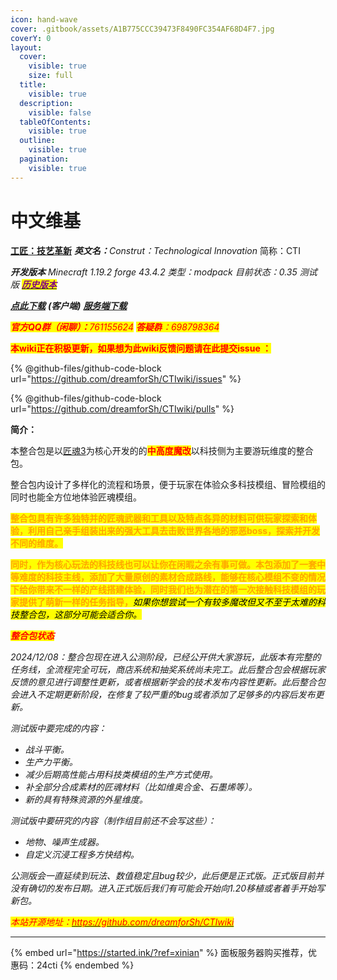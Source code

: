 ```yaml
---
icon: hand-wave
cover: .gitbook/assets/A1B775CCC39473F8490FC354AF68D4F7.jpg
coverY: 0
layout:
  cover:
    visible: true
    size: full
  title:
    visible: true
  description:
    visible: false
  tableOfContents:
    visible: true
  outline:
    visible: true
  pagination:
    visible: true
---
```


# 中文维基

[**工匠：技艺革新**](https://www.mcmod.cn/modpack/989.html)    _**英文名：**&#x43;onstrut：Technological Innovation_   简称：CTI

_**开发版本**_  _Minecraft 1.19.2 forge 43.4.2   类型：modpack  目前状态：0.35 测试版_       [_<mark style="color:purple;">**历史版本**</mark>_](https://bbsmc.net/modpack/cti/versions)

[_**点此下载**_](https://bbsmc.net/modpack/cti) _**(客户端)**_           [_**服务端下载**_](https://xinian.usells.com/p/YOmKVC)

_<mark style="color:red;">**官方QQ群（闲聊）：**</mark><mark style="color:red;">761155624</mark>_             _<mark style="color:red;">**答疑群**</mark><mark style="color:red;">：698798364</mark>_

<mark style="color:red;">**本wiki正在积极更新，如果想为此wiki反馈问题请在此提交issue ：**</mark>

{% @github-files/github-code-block url="https://github.com/dreamforSh/CTIwiki/issues" %}

{% @github-files/github-code-block url="https://github.com/dreamforSh/CTIwiki/pulls" %}

**简介：**

本整合包是以[匠魂3](https://www.mcmod.cn/class/3725.html)为核心开发的的<mark style="color:red;">**中高度魔改**</mark>以科技侧为主要游玩维度的整合包。

整合包内设计了多样化的流程和场景，便于玩家在体验众多科技模组、冒险模组的同时也能全方位地体验匠魂模组。

<mark style="color:orange;">**整合包具有许多独特并的匠魂武器和工具以及特点各异的材料可供玩家探索和体验，利用自己亲手组装出来的强大工具去击败世界各地的邪恶boss，探索并开发不同的维度。**</mark>

<mark style="color:orange;">**同时，作为核心玩法的科技线也可以让你在闲暇之余有事可做。本包添加了一套中等难度的科技主线，添加了大量原创的素材合成路线，能够在核心模组不变的情况下给你带来不一样的产线搭建体验，同时我们也为潜在的第一次接触科技模组的玩家提供了萌新一样的任务指导，**</mark>_<mark style="background-color:yellow;">如果你想尝试一个有较多魔改但又不至于太难的科技整合包，这部分可能会适合你。</mark>_



_<mark style="color:red;">**整合包状态**</mark>_

_2024/12/08：整合包现在进入公测阶段，已经公开供大家游玩，此版本有完整的任务线，全流程完全可玩，商店系统和抽奖系统尚未完工。此后整合包会根据玩家反馈的意见进行调整性更新，或者根据新学会的技术发布内容性更新。此后整合包会进入不定期更新阶段，在修复了较严重的bug或者添加了足够多的内容后发布更新。_

_测试版中要完成的内容：_

* _战斗平衡。_
* _生产力平衡。_
* _减少后期高性能占用科技类模组的生产方式使用。_
* _补全部分合成素材的匠魂材料（比如维奥合金、石墨烯等）。_
* _新的具有特殊资源的外星维度。_

_测试版中要研究的内容（制作组目前还不会写这些）：_

* _地物、噪声生成器。_
* _自定义沉浸工程多方快结构。_

_公测版会一直延续到玩法、数值稳定且bug较少，此后便是正式版。正式版目前并没有确切的发布日期。进入正式版后我们有可能会开始向1.20移植或者着手开始写新包。_





_<mark style="color:red;background-color:yellow;">本站开源地址：</mark>_[_<mark style="color:red;background-color:yellow;">https://github.com/dreamforSh/CTIwiki</mark>_](https://github.com/dreamforSh/CTIwiki)



***



{% embed url="https://started.ink/?ref=xinian" %}
面板服务器购买推荐，优惠码：24cti
{% endembed %}

